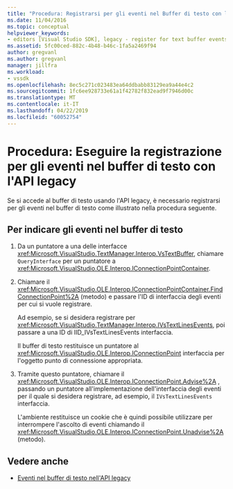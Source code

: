 ```yaml
---
title: "Procedura: Registrarsi per gli eventi nel Buffer di testo con l'API Legacy | Microsoft Docs"
ms.date: 11/04/2016
ms.topic: conceptual
helpviewer_keywords:
- editors [Visual Studio SDK], legacy - register for text buffer events
ms.assetid: 5fc00ced-882c-4b48-b46c-1fa5a2469f94
author: gregvanl
ms.author: gregvanl
manager: jillfra
ms.workload:
- vssdk
ms.openlocfilehash: 8ec5c271c023483ea64ddbabb83129ea9a44e4c2
ms.sourcegitcommit: 1fc6ee928733e61a1f42782f832ead9f7946d00c
ms.translationtype: MT
ms.contentlocale: it-IT
ms.lasthandoff: 04/22/2019
ms.locfileid: "60052754"
---
```

# <a name="how-to-register-for-text-buffer-events-with-the-legacy-api"></a>Procedura: Eseguire la registrazione per gli eventi nel buffer di testo con l'API legacy
Se si accede al buffer di testo usando l'API legacy, è necessario registrarsi per gli eventi nel buffer di testo come illustrato nella procedura seguente.

## <a name="to-advise-text-buffer-events"></a>Per indicare gli eventi nel buffer di testo

1. Da un puntatore a una delle interfacce <xref:Microsoft.VisualStudio.TextManager.Interop.VsTextBuffer>, chiamare `QueryInterface` per un puntatore a <xref:Microsoft.VisualStudio.OLE.Interop.IConnectionPointContainer>.

2. Chiamare il <xref:Microsoft.VisualStudio.OLE.Interop.IConnectionPointContainer.FindConnectionPoint%2A> (metodo) e passare l'ID di interfaccia degli eventi per cui si vuole registrare.

     Ad esempio, se si desidera registrare per <xref:Microsoft.VisualStudio.TextManager.Interop.IVsTextLinesEvents>, poi passare a una ID di IID_IVsTextLinesEvents interfaccia.

     Il buffer di testo restituisce un puntatore al <xref:Microsoft.VisualStudio.OLE.Interop.IConnectionPoint> interfaccia per l'oggetto punto di connessione appropriata.

3. Tramite questo puntatore, chiamare il <xref:Microsoft.VisualStudio.OLE.Interop.IConnectionPoint.Advise%2A> , passando un puntatore all'implementazione dell'interfaccia degli eventi per il quale si desidera registrare, ad esempio, il `IVsTextLinesEvents` interfaccia.

     L'ambiente restituisce un cookie che è quindi possibile utilizzare per interrompere l'ascolto di eventi chiamando il <xref:Microsoft.VisualStudio.OLE.Interop.IConnectionPoint.Unadvise%2A> (metodo).

## <a name="see-also"></a>Vedere anche
- [Eventi nel buffer di testo nell'API legacy](../extensibility/text-buffer-events-in-the-legacy-api.md)